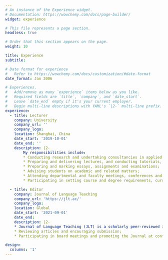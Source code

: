 ```yaml
---
# An instance of the Experience widget.
# Documentation: https://wowchemy.com/docs/page-builder/
widget: experience

# This file represents a page section.
headless: true

# Order that this section appears on the page.
weight: 10

title: Experience
subtitle:

# Date format for experience
#   Refer to https://wowchemy.com/docs/customization/#date-format
date_format: Jan 2006

# Experiences.
#   Add/remove as many `experience` items below as you like.
#   Required fields are `title`, `company`, and `date_start`.
#   Leave `date_end` empty if it's your current employer.
#   Begin multi-line descriptions with YAML's `|2-` multi-line prefix.
experience:
  - title: Lecturer
    company: University
    company_url: ''
    company_logo:
    location: Shanghai, China
    date_start: '2019-10-01'
    date_end: ''
    description: |2-
        My responsibilities include:
        * Conducting research and undertaking consultancies in applied linguistics and English teaching;
        * Preparing and delivering lectures, and conducting tutorials, and seminars (240 hours per year);
        * Preparing and marking essays, assignments and examinations;
        * Advising students on academic and related matters;
        * Attending departmental and faculty meetings, conferences and seminars;
        * Participating in setting course and degree requirements, curriculum revision and academic planning.

  - title: Editor
    company: Journal of Language Teaching
    company_url: 'https://jlt.ac/'
    company_logo:
    location: Global
    date_start: '2021-09-01'
    date_end:
    description: |2-
    * Journal of Language Teaching (JLT) is a scholarly peer-reviewed international scientific journal published monthly, focusing on theories, methods, and materials in language teaching, study and research. It provides a high-profile, leading-edge forum for academics, professionals, consultants, educators, practitioners, and students in the field to contribute and disseminate innovative new work on language teaching and research. My responsibilities include:
    * Reviewing articles and encouraging submission;
    * Participating in board meetings and promoting the Journal at conferences.

design:
  columns: '1'
---
```

